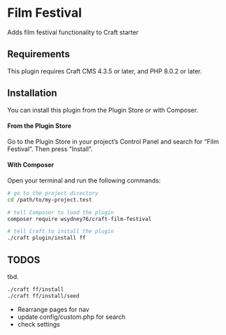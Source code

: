 # Film Festival

Adds film festival functionality to Craft starter

## Requirements

This plugin requires Craft CMS 4.3.5 or later, and PHP 8.0.2 or later.

## Installation

You can install this plugin from the Plugin Store or with Composer.

#### From the Plugin Store

Go to the Plugin Store in your project’s Control Panel and search for “Film Festival”. Then press “Install”.

#### With Composer

Open your terminal and run the following commands:

```bash
# go to the project directory
cd /path/to/my-project.test

# tell Composer to load the plugin
composer require wsydney76/craft-film-festival

# tell Craft to install the plugin
./craft plugin/install ff
```

## TODOS

tbd.

```bash
./craft ff/install
./craft ff/install/seed
```


* Rearrange pages for nav
* update config/custom.php for search
* check settings